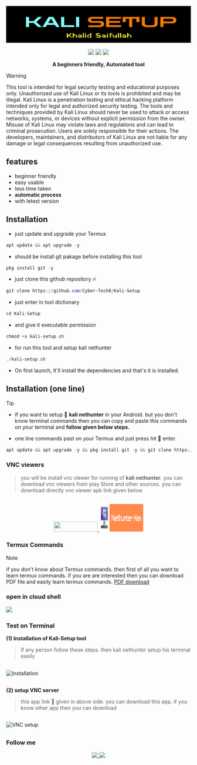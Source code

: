 <img src="Asset/logo-img.png" height="100px" width="600px"/>

<p align="center">
  <img src="https://img.shields.io/badge/author-Khalidx456-blue" />
  <img src="https://img.shields.io/badge/language-shell-green" />
  <img src="https://img.shields.io/badge/tool-kali setup-red" />

</p>
<p align="center"><b>A beginners friendly, Automated tool</b></p>


> [!Warning]
> This tool is intended for legal security testing and educational purposes only. Unauthorized use of Kali Linux or its tools is prohibited and may be illegal. Kali Linux is a penetration testing and ethical hacking platform intended only for legal and authorized security testing. The tools and techniques provided by Kali Linux should never be used to attack or access networks, systems, or devices without explicit permission from the owner. Misuse of Kali Linux may violate laws and regulations and can lead to criminal prosecution. Users are solely responsible for their actions. The developers, maintainers, and distributors of Kali Linux are not liable for any damage or legal consequences resulting from unauthorized use.



## features 
- beginner friendly
- easy usable
- less time taken
- **automatic process**
- with letest version


## Installation 
- just update and upgrade your Termux
```powershell
apt update && apt upgrade -y
```
- should be install git pakage before installing this tool
```powershell
pkg install git -y
```
- just clone this github repository 🔥
```powershell
git clone https://github.com/Cyber-Tech0/Kali-Setup
```
- just enter in tool dictionary 
```powershell
cd Kali-Setup
```
- and give it executable permission
```powershell
chmod +x kali-setup.sh
```
- for run this tool and setup kali nethunter
```powershell
./kali-setup.sh
```
- On first launch, It'll install the dependencies and that's it is installed.

## Installation (one line)
> [!Tip]
> - if you want to setup 📐 **kali nethunter** in your Android. but you don't know terminal commands then you can copy and paste this commands on your terminal and **follow given below steps.**

- one line commands past on your Termux and just press hit 🎯 enter.

```powershell
apt update && apt upgrade -y && pkg install git -y && git clone https://github.com/Cyber-Tech0/Kali-Setup && cd Kali-Setup && chmod +x kali-setup.sh && ./kali-setup.sh
```

### VNC viewers
> you will be install vnc viewer for running of **kali nethunter**. you can download vnc viewers from play Store and other sources. you can download directly vnc viewer apk link given below
##
<p align="center">
  <a href="https://play.google.com/store/apps/details?id=com.realvnc.viewer.android"><img src="Asset)vnc.jpg" height="27px" width="120px" margin="15px" /> 
  </a>
  <a href="https://store.nethunter.com/repo/com.offsec.nethunter.kex_11525001.apk"><img src="Asset/kex.jpg" height="75px" width="120px" />   </a>
</p>

### Termux Commands
> [!NOTE]
> if you don't know about Termux commands. then first of all you want to learn termux commands. if you are are interested then you can download PDF file and easily learn termux commands. [PDF download](https://drive.google.com/file/d/1kYllkvP2s27dxKE5QCRPkA3hNc5kGS1l/view?usp=drivesdk)


### open in cloud shell
<a href="https://shell.cloud.google.com/cloudshell/open?cloudshell_git_repo=https://github.com/Cyber-Tech0/Kali-Setup.git&tutorial=README.md" target="_blank"><img src="https://gstatic.com/cloudssh/images/open-btn.svg"></a>

### Test on Terminal
**(1) Installation of Kali-Setup tool**
> If any person follow these steps. then kali nethunter setup his terminal easily 
##
![Installation](./installation_kali.gif)
##
**(2) setup VNC server**
> this app link 🔗 given in above side. you can download this app. if you know other app then you can download
##
![VNC setup](./VNC_setup.gif)
##

### Follow me

<p align="center">
  <a href="https://social.tiiny.site" target="_blank"><img src="https://img.shields.io/badge/Socials-grey?style=for-the-badge&logo=linktree">
  </a>  
  <a href="https://github.com/Cyber-Tech0" target="_blank"><img src="https://img.shields.io/badge/Github-blue?style=for-the-badge&logo=github">
  </a>
</p>
